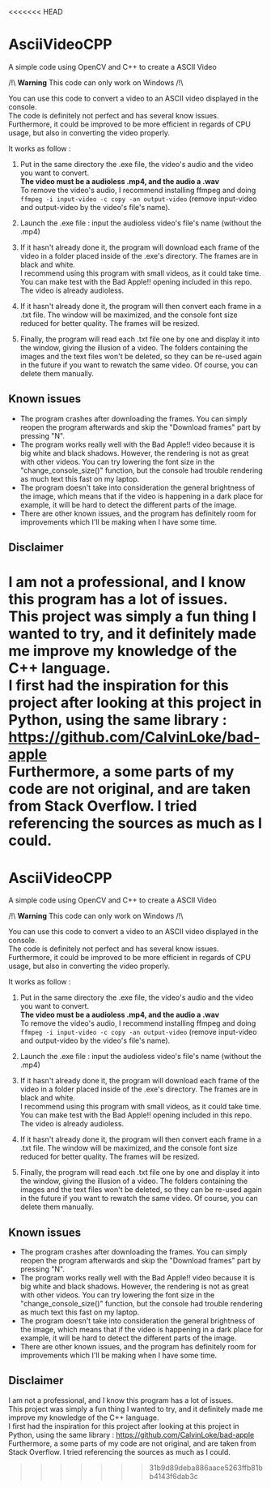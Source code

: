 <<<<<<< HEAD
# AsciiVideoCPP
A simple code using OpenCV and C++ to create a ASCII Video 

/!\ <b>Warning</b> This code can only work on Windows /!\  

You can use this code to convert a video to an ASCII video displayed in the console.  
The code is definitely not perfect and has several know issues.   
Furthermore, it could be improved to be more efficient in regards of CPU usage, but also in converting the video properly.  

It works as follow :  
1. Put in the same directory the .exe file, the video's audio and the video you want to convert.   
<b>The video must be a audioless .mp4, and the audio a .wav</b>  
To remove the video's audio, I recommend installing ffmpeg and doing `ffmpeg -i input-video -c copy -an output-video` (remove input-video and output-video by the video's file's name).  

2. Launch the .exe file : input the audioless video's file's name (without the .mp4)  
3. If it hasn't already done it, the program will download each frame of the video in a folder placed inside of the .exe's directory. The frames are in black and white.  
I recommend using this program with small videos, as it could take time. You can make test with the Bad Apple!! opening included in this repo. The video is already audioless.  
4. If it hasn't already done it, the program will then convert each frame in a .txt file. The window will be maximized, and the console font size reduced for better quality. The frames will be resized.  
5. Finally, the program will read each .txt file one by one and display it into the window, giving the illusion of a video. The folders containing the images and the text files won't be deleted, so they can be re-used again in the future if you want to rewatch the same video. Of course, you can delete them manually.  
  
## Known issues  
 
- The program crashes after downloading the frames. You can simply reopen the program afterwards and skip the "Download frames" part by pressing "N".  
- The program works really well with the Bad Apple!! video because it is big white and black shadows. However, the rendering is not as great with other videos. You can try lowering the font size in the "change_console_size()" function, but the console had trouble rendering as much text this fast on my laptop.  
- The program doesn't take into consideration the general brightness of the image, which means that if the video is happening in a dark place for example, it will be hard to detect the different parts of the image.  
- There are other known issues, and the program has definitely room for improvements which I'll be making when I have some time.  
  
## Disclaimer  

I am not a professional, and I know this program has a lot of issues.  
This project was simply a fun thing I wanted to try, and it definitely made me improve my knowledge of the C++ language.  
I first had the inspiration for this project after looking at this project in Python, using the same library : https://github.com/CalvinLoke/bad-apple  
Furthermore, a some parts of my code are not original, and are taken from Stack Overflow. I tried referencing the sources as much as I could.
=======
# AsciiVideoCPP
A simple code using OpenCV and C++ to create a ASCII Video 

/!\ <b>Warning</b> This code can only work on Windows /!\  

You can use this code to convert a video to an ASCII video displayed in the console.  
The code is definitely not perfect and has several know issues.   
Furthermore, it could be improved to be more efficient in regards of CPU usage, but also in converting the video properly.  

It works as follow :  
1. Put in the same directory the .exe file, the video's audio and the video you want to convert.   
<b>The video must be a audioless .mp4, and the audio a .wav</b>  
To remove the video's audio, I recommend installing ffmpeg and doing `ffmpeg -i input-video -c copy -an output-video` (remove input-video and output-video by the video's file's name).  

2. Launch the .exe file : input the audioless video's file's name (without the .mp4)  
3. If it hasn't already done it, the program will download each frame of the video in a folder placed inside of the .exe's directory. The frames are in black and white.  
I recommend using this program with small videos, as it could take time. You can make test with the Bad Apple!! opening included in this repo. The video is already audioless.  
4. If it hasn't already done it, the program will then convert each frame in a .txt file. The window will be maximized, and the console font size reduced for better quality. The frames will be resized.  
5. Finally, the program will read each .txt file one by one and display it into the window, giving the illusion of a video. The folders containing the images and the text files won't be deleted, so they can be re-used again in the future if you want to rewatch the same video. Of course, you can delete them manually.  
  
## Known issues  
 
- The program crashes after downloading the frames. You can simply reopen the program afterwards and skip the "Download frames" part by pressing "N".  
- The program works really well with the Bad Apple!! video because it is big white and black shadows. However, the rendering is not as great with other videos. You can try lowering the font size in the "change_console_size()" function, but the console had trouble rendering as much text this fast on my laptop.  
- The program doesn't take into consideration the general brightness of the image, which means that if the video is happening in a dark place for example, it will be hard to detect the different parts of the image.  
- There are other known issues, and the program has definitely room for improvements which I'll be making when I have some time.  
  
## Disclaimer  

I am not a professional, and I know this program has a lot of issues.  
This project was simply a fun thing I wanted to try, and it definitely made me improve my knowledge of the C++ language.  
I first had the inspiration for this project after looking at this project in Python, using the same library : https://github.com/CalvinLoke/bad-apple  
Furthermore, a some parts of my code are not original, and are taken from Stack Overflow. I tried referencing the sources as much as I could.
>>>>>>> 31b9d89deba886aace5263ffb81bb4143f6dab3c
